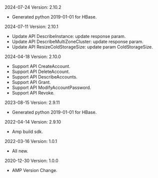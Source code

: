 2024-07-24 Version: 2.10.2
- Generated python 2019-01-01 for HBase.

2024-07-11 Version: 2.10.1
- Update API DescribeInstance: update response param.
- Update API DescribeMultiZoneCluster: update response param.
- Update API ResizeColdStorageSize: update param ColdStorageSize.


2024-04-18 Version: 2.10.0
- Support API CreateAccount.
- Support API DeleteAccount.
- Support API DescribeAccounts.
- Support API Grant.
- Support API ModifyAccountPassword.
- Support API Revoke.


2023-08-15 Version: 2.9.11
- Generated python 2019-01-01 for HBase.

2022-04-14 Version: 2.9.10
- Amp build sdk.

2022-03-16 Version: 1.0.1
- All new.

2020-12-30 Version: 1.0.0
- AMP Version Change.

